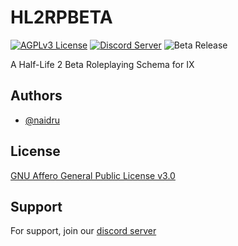 # HL2RPBETA

[![AGPLv3 License](https://img.shields.io/badge/License-AGPLv3-blue
)](https://github.com/Naidru/HL2RPBETA/blob/main/LICENSE)
[![Discord Server](https://img.shields.io/discord/1161489949300900040?logo=discord&logoColor=white&label=Discord
)](https://discord.gg/N8kqyjVzzV)
![Beta Release](https://img.shields.io/badge/Release-Beta-orange)


A Half-Life 2 Beta Roleplaying Schema for IX

## Authors

- [@naidru](https://www.github.com/naidru)

## License

[GNU Affero General Public License v3.0](https://github.com/Naidru/HL2RPBETA/blob/main/LICENSE)

## Support

For support, join our [discord server](https://discord.gg/N8kqyjVzzV)
